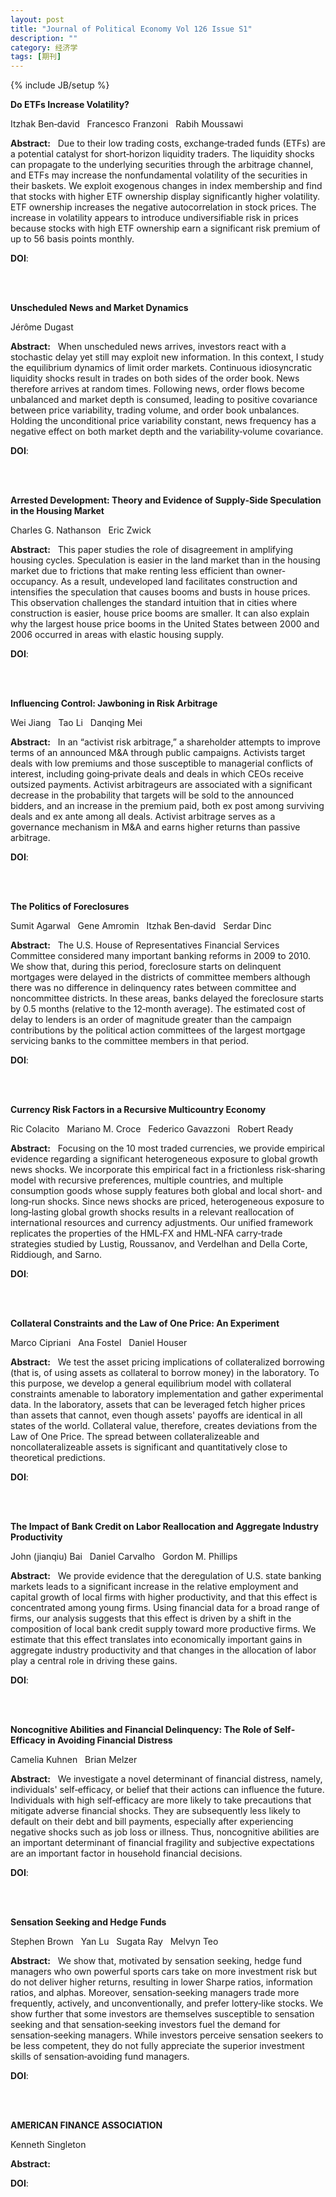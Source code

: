 ```yaml
---
layout: post
title: "Journal of Political Economy Vol 126 Issue S1"
description: ""
category: 经济学
tags: [期刊]
---
```

{% include JB/setup %}

<p><strong>Do ETFs Increase Volatility?</strong></p><p>Itzhak Ben‐david&nbsp;&nbsp;&nbsp;Francesco Franzoni&nbsp;&nbsp;&nbsp;Rabih Moussawi&nbsp;&nbsp;&nbsp;</p><p><strong>Abstract:</strong>&nbsp;&nbsp;&nbsp;Due to their low trading costs, exchange‐traded funds (ETFs) are a potential catalyst for short‐horizon liquidity traders. The liquidity shocks can propagate to the underlying securities through the arbitrage channel, and ETFs may increase the nonfundamental volatility of the securities in their baskets. We exploit exogenous changes in index membership and find that stocks with higher ETF ownership display significantly higher volatility. ETF ownership increases the negative autocorrelation in stock prices. The increase in volatility appears to introduce undiversifiable risk in prices because stocks with high ETF ownership earn a significant risk premium of up to 56 basis points monthly.</p><p><strong>DOI</strong>:</p><br/><br/>

<p><strong>Unscheduled News and Market Dynamics</strong></p><p>Jérôme Dugast&nbsp;&nbsp;&nbsp;</p><p><strong>Abstract:</strong>&nbsp;&nbsp;&nbsp;When unscheduled news arrives, investors react with a stochastic delay yet still may exploit new information. In this context, I study the equilibrium dynamics of limit order markets. Continuous idiosyncratic liquidity shocks result in trades on both sides of the order book. News therefore arrives at random times. Following news, order flows become unbalanced and market depth is consumed, leading to positive covariance between price variability, trading volume, and order book unbalances. Holding the unconditional price variability constant, news frequency has a negative effect on both market depth and the variability‐volume covariance.</p><p><strong>DOI</strong>:</p><br/><br/>

<p><strong>Arrested Development: Theory and Evidence of Supply‐Side Speculation in the Housing Market</strong></p><p>Charles G. Nathanson&nbsp;&nbsp;&nbsp;Eric Zwick&nbsp;&nbsp;&nbsp;</p><p><strong>Abstract:</strong>&nbsp;&nbsp;&nbsp;This paper studies the role of disagreement in amplifying housing cycles. Speculation is easier in the land market than in the housing market due to frictions that make renting less efficient than owner‐occupancy. As a result, undeveloped land facilitates construction and intensifies the speculation that causes booms and busts in house prices. This observation challenges the standard intuition that in cities where construction is easier, house price booms are smaller. It can also explain why the largest house price booms in the United States between 2000 and 2006 occurred in areas with elastic housing supply.</p><p><strong>DOI</strong>:</p><br/><br/><p><strong>Influencing Control: Jawboning in Risk Arbitrage</strong></p><p>Wei Jiang&nbsp;&nbsp;&nbsp;Tao Li&nbsp;&nbsp;&nbsp;Danqing Mei&nbsp;&nbsp;&nbsp;</p><p><strong>Abstract:</strong>&nbsp;&nbsp;&nbsp;In an “activist risk arbitrage,” a shareholder attempts to improve terms of an announced M&A through public campaigns. Activists target deals with low premiums and those susceptible to managerial conflicts of interest, including going‐private deals and deals in which CEOs receive outsized payments. Activist arbitrageurs are associated with a significant decrease in the probability that targets will be sold to the announced bidders, and an increase in the premium paid, both ex post among surviving deals and ex ante among all deals. Activist arbitrage serves as a governance mechanism in M&A and earns higher returns than passive arbitrage.</p><p><strong>DOI</strong>:</p><br/><br/>

<p><strong>The Politics of Foreclosures</strong></p><p>Sumit Agarwal&nbsp;&nbsp;&nbsp;Gene Amromin&nbsp;&nbsp;&nbsp;Itzhak Ben‐david&nbsp;&nbsp;&nbsp;Serdar Dinc&nbsp;&nbsp;&nbsp;</p><p><strong>Abstract:</strong>&nbsp;&nbsp;&nbsp;The U.S. House of Representatives Financial Services Committee considered many important banking reforms in 2009 to 2010. We show that, during this period, foreclosure starts on delinquent mortgages were delayed in the districts of committee members although there was no difference in delinquency rates between committee and noncommittee districts. In these areas, banks delayed the foreclosure starts by 0.5 months (relative to the 12‐month average). The estimated cost of delay to lenders is an order of magnitude greater than the campaign contributions by the political action committees of the largest mortgage servicing banks to the committee members in that period.</p><p><strong>DOI</strong>:</p><br/><br/>

<p><strong>Currency Risk Factors in a Recursive Multicountry Economy</strong></p><p>Ric Colacito&nbsp;&nbsp;&nbsp;Mariano M. Croce&nbsp;&nbsp;&nbsp;Federico Gavazzoni&nbsp;&nbsp;&nbsp;Robert Ready&nbsp;&nbsp;&nbsp;</p><p><strong>Abstract:</strong>&nbsp;&nbsp;&nbsp;Focusing on the 10 most traded currencies, we provide empirical evidence regarding a significant heterogeneous exposure to global growth news shocks. We incorporate this empirical fact in a frictionless risk‐sharing model with recursive preferences, multiple countries, and multiple consumption goods whose supply features both global and local short‐ and long‐run shocks. Since news shocks are priced, heterogeneous exposure to long‐lasting global growth shocks results in a relevant reallocation of international resources and currency adjustments. Our unified framework replicates the properties of the HML‐FX and HML‐NFA carry‐trade strategies studied by Lustig, Roussanov, and Verdelhan and Della Corte, Riddiough, and Sarno.</p><p><strong>DOI</strong>:</p><br/><br/>

<p><strong>Collateral Constraints and the Law of One Price: An Experiment</strong></p><p>Marco Cipriani&nbsp;&nbsp;&nbsp;Ana Fostel&nbsp;&nbsp;&nbsp;Daniel Houser&nbsp;&nbsp;&nbsp;</p><p><strong>Abstract:</strong>&nbsp;&nbsp;&nbsp;We test the asset pricing implications of collateralized borrowing (that is, of using assets as collateral to borrow money) in the laboratory. To this purpose, we develop a general equilibrium model with collateral constraints amenable to laboratory implementation and gather experimental data. In the laboratory, assets that can be leveraged fetch higher prices than assets that cannot, even though assets' payoffs are identical in all states of the world. Collateral value, therefore, creates deviations from the Law of One Price. The spread between collateralizeable and noncollateralizeable assets is significant and quantitatively close to theoretical predictions.</p><p><strong>DOI</strong>:</p><br/><br/>

<p><strong>The Impact of Bank Credit on Labor Reallocation and Aggregate Industry Productivity</strong></p><p>John (jianqiu) Bai&nbsp;&nbsp;&nbsp;Daniel Carvalho&nbsp;&nbsp;&nbsp;Gordon M. Phillips&nbsp;&nbsp;&nbsp;</p><p><strong>Abstract:</strong>&nbsp;&nbsp;&nbsp;We provide evidence that the deregulation of U.S. state banking markets leads to a significant increase in the relative employment and capital growth of local firms with higher productivity, and that this effect is concentrated among young firms. Using financial data for a broad range of firms, our analysis suggests that this effect is driven by a shift in the composition of local bank credit supply toward more productive firms. We estimate that this effect translates into economically important gains in aggregate industry productivity and that changes in the allocation of labor play a central role in driving these gains.</p><p><strong>DOI</strong>:</p><br/><br/>

<p><strong>Noncognitive Abilities and Financial Delinquency: The Role of Self‐Efficacy in Avoiding Financial Distress</strong></p><p>Camelia Kuhnen&nbsp;&nbsp;&nbsp;Brian Melzer&nbsp;&nbsp;&nbsp;</p><p><strong>Abstract:</strong>&nbsp;&nbsp;&nbsp;We investigate a novel determinant of financial distress, namely, individuals' self‐efficacy, or belief that their actions can influence the future. Individuals with high self‐efficacy are more likely to take precautions that mitigate adverse financial shocks. They are subsequently less likely to default on their debt and bill payments, especially after experiencing negative shocks such as job loss or illness. Thus, noncognitive abilities are an important determinant of financial fragility and subjective expectations are an important factor in household financial decisions.</p><p><strong>DOI</strong>:</p><br/><br/>

<p><strong>Sensation Seeking and Hedge Funds</strong></p><p>Stephen Brown&nbsp;&nbsp;&nbsp;Yan Lu&nbsp;&nbsp;&nbsp;Sugata Ray&nbsp;&nbsp;&nbsp;Melvyn Teo&nbsp;&nbsp;&nbsp;</p><p><strong>Abstract:</strong>&nbsp;&nbsp;&nbsp;We show that, motivated by sensation seeking, hedge fund managers who own powerful sports cars take on more investment risk but do not deliver higher returns, resulting in lower Sharpe ratios, information ratios, and alphas. Moreover, sensation‐seeking managers trade more frequently, actively, and unconventionally, and prefer lottery‐like stocks. We show further that some investors are themselves susceptible to sensation seeking and that sensation‐seeking investors fuel the demand for sensation‐seeking managers. While investors perceive sensation seekers to be less competent, they do not fully appreciate the superior investment skills of sensation‐avoiding fund managers.</p><p><strong>DOI</strong>:</p><br/><br/><p>
  
 <strong>AMERICAN FINANCE ASSOCIATION</strong></p><p>Kenneth Singleton&nbsp;&nbsp;&nbsp;</p><p><strong>Abstract:</strong>&nbsp;&nbsp;&nbsp;</p><p><strong>DOI</strong>:</p>
